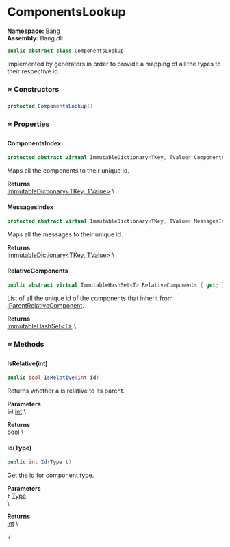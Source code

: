 # ComponentsLookup

**Namespace:** Bang \
**Assembly:** Bang.dll

```csharp
public abstract class ComponentsLookup
```

Implemented by generators in order to provide a mapping of all the types to their respective id.

### ⭐ Constructors
```csharp
protected ComponentsLookup()
```

### ⭐ Properties
#### ComponentsIndex
```csharp
protected abstract virtual ImmutableDictionary<TKey, TValue> ComponentsIndex { get; }
```

Maps all the components to their unique id.

**Returns** \
[ImmutableDictionary\<TKey, TValue\>](https://learn.microsoft.com/en-us/dotnet/api/System.Collections.Immutable.ImmutableDictionary-2?view=net-7.0) \
#### MessagesIndex
```csharp
protected abstract virtual ImmutableDictionary<TKey, TValue> MessagesIndex { get; }
```

Maps all the messages to their unique id.

**Returns** \
[ImmutableDictionary\<TKey, TValue\>](https://learn.microsoft.com/en-us/dotnet/api/System.Collections.Immutable.ImmutableDictionary-2?view=net-7.0) \
#### RelativeComponents
```csharp
public abstract virtual ImmutableHashSet<T> RelativeComponents { get; }
```

List of all the unique id of the components that inherit from [IParentRelativeComponent](../Bang/Components/IParentRelativeComponent.html).

**Returns** \
[ImmutableHashSet\<T\>](https://learn.microsoft.com/en-us/dotnet/api/System.Collections.Immutable.ImmutableHashSet-1?view=net-7.0) \
### ⭐ Methods
#### IsRelative(int)
```csharp
public bool IsRelative(int id)
```

Returns whether a <paramref name="id" /> is relative to its parent.

**Parameters** \
`id` [int](https://learn.microsoft.com/en-us/dotnet/api/System.Int32?view=net-7.0) \

**Returns** \
[bool](https://learn.microsoft.com/en-us/dotnet/api/System.Boolean?view=net-7.0) \

#### Id(Type)
```csharp
public int Id(Type t)
```

Get the id for <paramref name="t" /> component type.

**Parameters** \
`t` [Type](https://learn.microsoft.com/en-us/dotnet/api/System.Type?view=net-7.0) \
\

**Returns** \
[int](https://learn.microsoft.com/en-us/dotnet/api/System.Int32?view=net-7.0) \



⚡